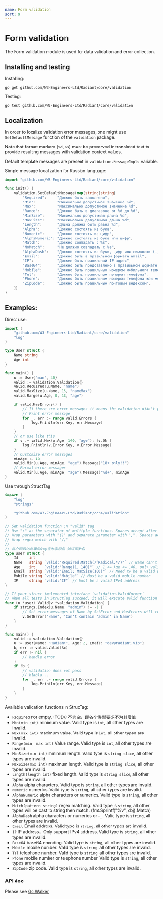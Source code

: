 ```yaml
---
name: Form validation
sort: 9
---
```


# Form validation

The Form validation module is used for data validation and error collection.

## Installing and testing

Installing:

	go get github.com/W3-Engineers-Ltd/Radiant/core/validation

Testing:

	go test github.com/W3-Engineers-Ltd/Radiant/core/validation

## Localization

In order to localize validation error messages, one might use `SetDefaultMessage` function of the `validation` package.

Note that format markers (`%d`, `%s`) must be preserved in translated text to provide resulting messages with validation context values.

Default template messages are present in `validation.MessageTmpls` variable.

Simple message localization for Russian language:

```go
import "github.com/W3-Engineers-Ltd/Radiant/core/validation"

func init() {
	validation.SetDefaultMessage(map[string]string{
		"Required":     "Должно быть заполнено",
		"Min":          "Минимально допустимое значение %d",
		"Max":          "Максимально допустимое значение %d",
		"Range":        "Должно быть в диапазоне от %d до %d",
		"MinSize":      "Минимально допустимая длина %d",
		"MaxSize":      "Максимально допустимая длина %d",
		"Length":       "Длина должна быть равна %d",
		"Alpha":        "Должно состоять из букв",
		"Numeric":      "Должно состоять из цифр",
		"AlphaNumeric": "Должно состоять из букв или цифр",
		"Match":        "Должно совпадать с %s",
		"NoMatch":      "Не должно совпадать с %s",
		"AlphaDash":    "Должно состоять из букв, цифр или символов (-_)",
		"Email":        "Должно быть в правильном формате email",
		"IP":           "Должен быть правильный IP адрес",
		"Base64":       "Должно быть представлено в правильном формате base64",
		"Mobile":       "Должно быть правильным номером мобильного телефона",
		"Tel":          "Должно быть правильным номером телефона",
		"Phone":        "Должно быть правильным номером телефона или мобильного телефона",
		"ZipCode":      "Должно быть правильным почтовым индексом",
	})
}
```

## Examples:

Direct use:

```go
import (
    "github.com/W3-Engineers-Ltd/Radiant/core/validation"
    "log"
)

type User struct {
    Name string
    Age int
}

func main() {
    u := User{"man", 40}
    valid := validation.Validation{}
    valid.Required(u.Name, "name")
    valid.MaxSize(u.Name, 15, "nameMax")
    valid.Range(u.Age, 0, 18, "age")

    if valid.HasErrors() {
        // If there are error messages it means the validation didn't pass
        // Print error message
        for _, err := range valid.Errors {
            log.Println(err.Key, err.Message)
        }
    }
    // or use like this
    if v := valid.Max(u.Age, 140, "age"); !v.Ok {
        log.Println(v.Error.Key, v.Error.Message)
    }
    // Customize error messages
    minAge := 18
    valid.Min(u.Age, minAge, "age").Message("18+ only!!")
    // Format error messages
    valid.Min(u.Age, minAge, "age").Message("%d+", minAge)
}
```
Use through StructTag

```go
import (
    "log"
    "strings"

    "github.com/W3-Engineers-Ltd/Radiant/core/validation"
)

// Set validation function in "valid" tag
// Use ";" as the separator of multiple functions. Spaces accept after ";"
// Wrap parameters with "()" and separate parameter with ",". Spaces accept after ","
// Wrap regex match with "//"
// 
// 各个函数的结果的key值为字段名.验证函数名
type user struct {
    Id     int
    Name   string `valid:"Required;Match(/^Radical.*/)"` // Name can't be empty or start with Radical
    Age    int    `valid:"Range(1, 140)"` // 1 <= Age <= 140, only valid in this range
    Email  string `valid:"Email; MaxSize(100)"` // Need to be a valid Email address and no more than 100 characters.
    Mobile string `valid:"Mobile"` // Must be a valid mobile number
    IP     string `valid:"IP"` // Must be a valid IPv4 address
}

// If your struct implemented interface `validation.ValidFormer`
// When all tests in StructTag succeed, it will execute Valid function for custom validation
func (u *user) Valid(v *validation.Validation) {
    if strings.Index(u.Name, "admin") != -1 {
        // Set error messages of Name by SetError and HasErrors will return true
        v.SetError("Name", "Can't contain 'admin' in Name")
    }
}

func main() {
    valid := validation.Validation{}
    u := user{Name: "Radiant", Age: 2, Email: "dev@radiant.vip"}
    b, err := valid.Valid(&u)
    if err != nil {
        // handle error
    }
    if !b {
        // validation does not pass
        // blabla...
        for _, err := range valid.Errors {
            log.Println(err.Key, err.Message)
        }
    }
}
```
Available validation functions in StrucTag:

* `Required` not empty. :TODO 不为空，即各个类型要求不为其零值
* `Min(min int)` minimum value. Valid type is `int`, all other types are invalid.
* `Max(max int)` maximum value. Valid type is `int`, all other types are invalid.
* `Range(min, max int)` Value range. Valid type is `int`, all other types are invalid.
* `MinSize(min int)` minimum length. Valid type is `string slice`, all other types are invalid.
* `MaxSize(max int)` maximum length. Valid type is `string slice`, all other types are invalid.
* `Length(length int)` fixed length. Valid type is `string slice`, all other types are invalid.
* `Alpha` alpha characters. Valid type is `string`, all other types are invalid.
* `Numeric` numerics. Valid type is `string`, all other types are invalid.
* `AlphaNumeric` alpha characters or numerics. Valid type is `string`, all other types are invalid.
* `Match(pattern string)` regex matching. Valid type is `string`, all other types will be cast to string then match. (fmt.Sprintf("%v", obj).Match)
* `AlphaDash` alpha characters or numerics or `-_`. Valid type is `string`, all other types are invalid.
* `Email` Email address. Valid type is `string`, all other types are invalid.
* `IP`  IP address，Only support IPv4 address. Valid type is `string`, all other types are invalid.
* `Base64` base64 encoding. Valid type is `string`, all other types are invalid.
* `Mobile` mobile number. Valid type is `string`, all other types are invalid.
* `Tel` telephone number. Valid type is `string`, all other types are invalid.
* `Phone` mobile number or telephone number. Valid type is `string`, all other types are invalid.
* `ZipCode` zip code. Valid type is `string`, all other types are invalid.

### API doc

Please see [Go Walker](http://gowalker.org/github.com/W3-Engineers-Ltd/Radiant/core/validation)
